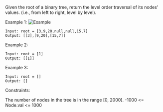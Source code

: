Given the root of a binary tree, return the level order traversal of its nodes' values. (i.e., from left to right, level by level).

 

Example 1:
![Example](./Example.png)
```
Input: root = [3,9,20,null,null,15,7]
Output: [[3],[9,20],[15,7]]
```


Example 2:

```
Input: root = [1]
Output: [[1]]
```

Example 3:

```
Input: root = []
Output: []
``` 

Constraints:

The number of nodes in the tree is in the range [0, 2000].
-1000 <= Node.val <= 1000